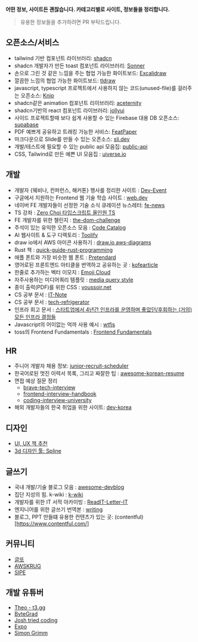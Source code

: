 **어떤 정보, 사이트든 괜찮습니다. 카테고리별로 사이트, 정보들을 정리합니다.**

> 유용한 정보들을 추가하려면 PR 부탁드립니다.

## 오픈소스/서비스

- tailwind 기반 컴포넌트 라이브러리: [shadcn](https://ui.shadcn.com/)
- shadcn 개발자가 만든 toast 컴포넌트 라이브러리: [Sonner](https://sonner.emilkowal.ski/)
- 손으로 그린 것 같은 느낌을 주는 협업 가능한 화이트보드: [Excalidraw](https://github.com/excalidraw/excalidraw)
- 깔끔한 느낌의 협업 가능한 화이트보드: [tldraw](https://github.com/tldraw/tldraw)
- javascript, typescript 프로젝트에서 사용하지 않는 코드(unused-file)를 걸러주는 오픈소스: [Knip](https://github.com/webpro/knip)
- shadcn같은 animation 컴포넌트 리이브러리: [aceternity](https://ui.aceternity.com/)
- shadcn기반의 react 컴포넌트 라이브러리: [jollyui](https://www.jollyui.dev/)
- 사이드 프로젝트할때 보다 쉽게 사용할 수 있는 Firebase 대용 DB 오픈소스: [supabase](https://github.com/supabase/supabase)
- PDF 예쁘게 공유하고 트래킹 가능한 서비스: [FeatPaper](https://www.featpaper.com/ko)
- 마크다운으로 Slide를 만들 수 있는 오픈소스: [sli.dev](https://sli.dev/)
- 개발/테스트에 필요할 수 있는 public api 모음집: [public-api](https://github.com/public-apis/public-apis)
- CSS, Tailwind로 만든 예쁜 UI 모음집 :  [uiverse.io](https://uiverse.io/)


## 개발

- 개발자 {웨비나, 컨퍼런스, 해커톤} 행사를 정리한 사이트 : [Dev-Event](https://github.com/brave-people/Dev-Event)
- 구글에서 지원하는 Frontend 웹 기술 학습 사이트 : [web.dev](https://web.dev/)
- 네이버 FE 개발자들이 선정한 기술 소식 큐레이션 뉴스레터: [fe-news](https://github.com/naver/fe-news)
- TS 강좌 : [Zero Choi 타입스크립트 올인원 TS](https://www.youtube.com/watch?app=desktop&v=blLXcRupAAA)
- FE 개발자를 위한 챌린지 : [the-dom-challenge](https://github.com/devkodeio/the-dom-challenge)
- 주석이 있는 유익한 오픈소스 모음 : [Code Catalog](https://codecatalog.org/)
- AI 웹사이트 & 도구 디렉토리 : [Toolify](https://www.toolify.ai/)
- draw io에서 AWS 아이콘 사용하기 : [draw.io aws-diagrams](https://www.drawio.com/blog/aws-diagrams)
- Rust 책 : [quick-guide-rust-programming](https://github.com/gurugio/quick-guide-rust-programming)
- 애플 폰트와 가장 비슷한 웹 폰트 : [Pretendard](https://github.com/orioncactus/pretendard)
- 영어로된 프론트엔드 아티클을 번역하고 공유하는 곳 : [kofearticle](https://kofearticle.substack.com/about)
- 한줄로 추가하는 벡터 이모지 : [Emoji Cloud](https://alohe.github.io/emojicloud/)
- 자주사용하는 미디어쿼리 템플릿 : [media query style](https://mediaquery.style/)
- 종이 출력(PDF)를 위한 CSS : [voussoir.net](https://voussoir.net/writing/css_for_printing)
- CS 공부 문서 : [IT-Note](https://github.com/InSeong-So/IT-Note)
- CS 공부 문서 : [tech-refrigerator](https://github.com/GimunLee/tech-refrigerator)
- 인프라 회고 문서 : [스타트업에서 4년간 인프라를 운영하며 좋았던/후회하는 (거의) 모든 인프라 결정들](https://news.hada.io/topic?id=13564&utm_source=teams&utm_medium=bot&utm_campaign=1603)
- Javascript의 어이없는 억까 사용 예시 : [wtfjs](https://github.com/denysdovhan/wtfjs)
- toss의 Frontend Fundamentals : [Frontend Fundamentals](https://frontend-fundamentals.com/)

## HR

- 주니어 개발자 채용 정보: [junior-recruit-scheduler](https://github.com/jojoldu/junior-recruit-scheduler)
- 한국어로된 멋진 이력서 목록, 그리고 짜잘한 팁 : [awesome-korean-resume](https://github.com/9j/awesome-korean-resume)
- 면접 예상 질문 정리
  - [brave-tech-interview](https://github.com/brave-people/brave-tech-interview)
  - [frontend-interview-handbook](https://www.frontendinterviewhandbook.com/kr/javascript-questions)
  - [coding-interview-university](https://github.com/jwasham/coding-interview-university)
- 해외 개발자들의 한국 취업을 위한 사이트: [dev-korea](https://dev-korea.com/)

## 디자인

- [UI, UX 책 추천](https://designcompass.org/2022/07/17/ux-design-bible/)
- [3d 디자인 툴: Spline](https://spline.design/)


## 글쓰기

- 국내 개발/기술 블로그 모음 : [awesome-devblog](https://github.com/awesome-devblog/awesome-devblog)
- 집단 지성의 힘. k-wiki : [k-wiki](https://kwiki.devserum.com/)
- 개발자를 위한 IT 서적 아카이빙 : [ReadIT-Letter-IT](https://www.notion.so/ReadIT-Letter-IT-6c11b1b3749e45e58268e816b1e473ea)
- 엔지니어를 위한 글쓰기 번역본 : [writing](https://gist.github.com/longfin/a54f29d866b2deff2e872aeafd4c0f56#file-writing-md)
- 블로그, PPT 만들떄 유용한 컨텐츠가 있는 곳: (contentful)[https://www.contentful.com/]

## 커뮤니티

- [글또](https://www.notion.so/zzsza/ac5b18a482fb4df497d4e8257ad4d516)
- [AWSKRUG](https://awskrug.github.io/)
- [SIPE](https://sipe.team/)

## 개발 유튜버

- [Theo - t3․gg](https://www.youtube.com/@t3dotgg)
- [ByteGrad](https://www.youtube.com/@ByteGrad)
- [Josh tried coding](https://www.youtube.com/@joshtriedcoding)
- [Expo](https://www.youtube.com/@ExpoDevelopers)
- [Simon Grimm](https://www.youtube.com/@galaxies_dev)
